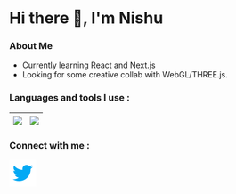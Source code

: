 # Hi there :wave:, I'm Nishu
### **About Me**
* Currently learning React and Next.js
* Looking for some creative collab with WebGL/THREE.js.

### Languages and tools I use :


|<a src="https://github.com/nishu-murmu/github-readme-stats"><img align="center" src="https://github-readme-stats.vercel.app/api/top-langs/?username=nishu-murmu&langs_count=8&layout=compact&hide_border=true&theme=gruvbox"></a>|<a src="https://github.com/nishu-murmu/github-readme-stats"><img align="center" src="https://github-readme-stats.vercel.app/api?username=nishu-murmu&show_icons=true&theme=gruvbox&hide_border=true&hide=stars"></a>|
|--------------|-------------|

### Connect with me :
<img style="height:250px, width:20px" link="https://twitter.com/_Gliches_" src="https://github.com/nishu-murmu/nishu-murmu/blob/main/images/icons8-twitter-48.png"></a> 


